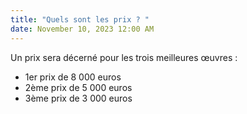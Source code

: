 ```yaml
---
title: "Quels sont les prix ? "
date: November 10, 2023 12:00 AM
---
```

Un prix sera décerné pour les trois meilleures œuvres : 

* 1er prix de 8 000 euros 
* 2ème prix de 5 000 euros
* 3ème prix de 3 000 euros